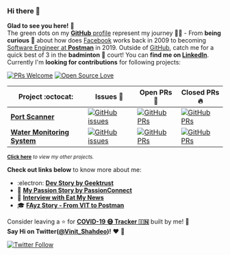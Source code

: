 ### Hi there 👋
**Glad to see you here!** :star_struck: <br> The green dots on my [**GitHub** profile](https://github.com/vinitshahdeo?tab=repositories) represent my journey :running_man: - From **being curious** :thinking: about how does [Facebook](https://www.facebook.com/vinit.shahdeo/) works back in 2009 to becoming [Software Engineer at **Postman**](https://medium.com/@vinitshahdeo/software-engineering-internship-experience-at-postman-182df16ef33f) in 2019. Outside of [GitHub](https://github.com/vinitshahdeo/), catch me for a quick best of 3 in the **badminton** :badminton: court! You can **find me on [LinkedIn](https://www.linkedin.com/in/vinitshahdeo/)**. Currently I'm **looking for contributions** for following projects:

[![PRs Welcome](https://img.shields.io/badge/PRs-welcome-brightgreen.svg?style=flat&logo=github)](https://github.com/vinitshahdeo)  [![Open Source Love](https://badges.frapsoft.com/os/v2/open-source.svg?v=103)](https://github.com/vinitshahdeo)


|      Project :octocat:   |     Issues :bug:   | Open PRs :bell:  | Closed PRs :fire:  |
|-------------|-------------------|---|---|
| [**Port Scanner**](https://github.com/vinitshahdeo/PortScanner) | [![GitHub issues](https://img.shields.io/github/issues/vinitshahdeo/PortScanner?color=green&logo=github&style=flat)](https://github.com/vinitshahdeo/PortScanner/issues) | [![GitHub PRs](https://img.shields.io/github/issues-pr/vinitshahdeo/PortScanner?style=flat&logo=github)](https://github.com/vinitshahdeo/PortScanner/pulls)  | [![GitHub PRs](https://img.shields.io/github/issues-pr-closed/vinitshahdeo/PortScanner?style=flat&color=critical&logo=github)](https://github.com/vinitshahdeo/PortScanner/pulls?q=is%3Apr+is%3Aclosed)  |
| [**Water Monitoring System**](https://github.com/vinitshahdeo/Water-Monitoring-System/) | [![GitHub issues](https://img.shields.io/github/issues/vinitshahdeo/Water-Monitoring-System?color=green&logo=github&style=flat)](https://github.com/vinitshahdeo/Water-Monitoring-System/issues) | [![GitHub PRs](https://img.shields.io/github/issues-pr/vinitshahdeo/Water-Monitoring-System?style=flat&logo=github)](https://github.com/vinitshahdeo/Water-Monitoring-System/pulls)  | [![GitHub PRs](https://img.shields.io/github/issues-pr-closed/vinitshahdeo/Water-Monitoring-System?style=flat&color=critical&logo=github)](https://github.com/vinitshahdeo/Water-Monitoring-System/pulls?q=is%3Apr+is%3Aclosed)   |

<sup>**[Click here](https://github.com/vinitshahdeo/jobtweets/blob/master/PROJECTS.md)** *to view my other projects.</sup>*

**Check out links below** to know more about me:

- :electron: **[Dev Story by Geektrust](https://www.geektrust.in/blog/2019/07/31/developers-story-vinit-shahdeo/)**
- :dart: **[My Passion Story by PassionConnect](https://passionconnect.in/passionstory/vinit-shahdeo)**
- :scroll: **[Interview with Eat My News](https://www.eatmy.news/2020/06/code-like-you-eat-i-mean-code-daily-as.html)**
- :mortar_board: **[FAyz Story - From VIT to Postman](https://fayz.in/stories/s/1522/0/?ckt_id=ZGL1ZGVk&title=story_of_vinit_shahdeo)**

Consider leaving a :star: for **[COVID-19 :mask: Tracker :india:](https://github.com/vinitshahdeo/COVID19/)** built by me! :hugs: <br>
**Say Hi on Twitter([@Vinit_Shahdeo](https://twitter.com/Vinit_Shahdeo))!** :heart: 💬

[![Twitter Follow](https://img.shields.io/twitter/follow/Vinit_Shahdeo?style=social)](https://twitter.com/Vinit_Shahdeo)

<!--
**vinitshahdeo/vinitshahdeo** is a ✨ _special_ ✨ repository because its `README.md` (this file) appears on your GitHub profile.

Here are some ideas to get you started:

- 🔭 I’m currently working on ...
- 🌱 I’m currently learning ...
- 👯 I’m looking to collaborate on ...
- 🤔 I’m looking for help with ...
- 💬 Ask me about ...
- 📫 How to reach me: ...
- 😄 Pronouns: ...
- ⚡ Fun fact: ...
-->
